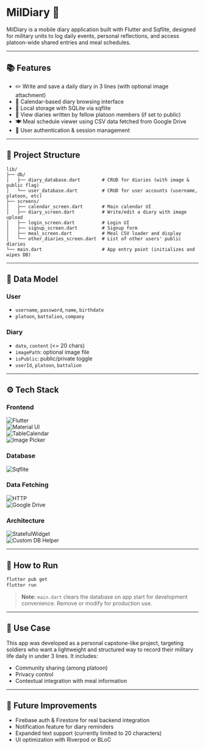 # MilDiary 🌟

MilDiary is a mobile diary application built with Flutter and Sqflite, designed for military units to log daily events, personal reflections, and access platoon-wide shared entries and meal schedules.

---

## 📚 Features

- ✏️ Write and save a daily diary in 3 lines (with optional image attachment)  
- 📆 Calendar-based diary browsing interface  
- 📁 Local storage with SQLite via sqflite  
- 🔎 View diaries written by fellow platoon members (if set to public)  
- 🍽️ Meal schedule viewer using CSV data fetched from Google Drive  
- 🚪 User authentication & session management  

---

## 🔄 Project Structure

```
lib/
├── db/
│   ├── diary_database.dart        # CRUD for diaries (with image & public flag)
│   └── user_database.dart         # CRUD for user accounts (username, platoon, etc)
├── screens/
│   ├── calendar_screen.dart       # Main calendar UI
│   ├── diary_screen.dart          # Write/edit a diary with image upload
│   ├── login_screen.dart          # Login UI
│   ├── signup_screen.dart         # Signup form
│   ├── meal_screen.dart           # Meal CSV loader and display
│   └── other_diaries_screen.dart  # List of other users' public diaries
└── main.dart                      # App entry point (initializes and wipes DB)
```

---

## 🧩 Data Model

### User

- `username`, `password`, `name`, `birthdate`  
- `platoon`, `battalion`, `company`  

### Diary

- `date`, `content` (<= 20 chars)  
- `imagePath`: optional image file  
- `isPublic`: public/private toggle  
- `userId`, `platoon`, `battalion`  

---

## ⚙️ Tech Stack

### Frontend  
![Flutter](https://img.shields.io/badge/Flutter-02569B?style=for-the-badge&logo=flutter&logoColor=white)  
![Material UI](https://img.shields.io/badge/Material--UI-0081CB?style=for-the-badge&logo=mui&logoColor=white)  
![TableCalendar](https://img.shields.io/badge/TableCalendar-%2312100E?style=for-the-badge&logo=googlecalendar&logoColor=white)  
![Image Picker](https://img.shields.io/badge/Image%20Picker-FFCC00?style=for-the-badge)

### Database  
![Sqflite](https://img.shields.io/badge/Sqflite-SQLite-003B57?style=for-the-badge&logo=sqlite&logoColor=white)

### Data Fetching  
![HTTP](https://img.shields.io/badge/HTTP_Package-00ADD8?style=for-the-badge)  
![Google Drive](https://img.shields.io/badge/Google%20Drive-4285F4?style=for-the-badge&logo=googledrive&logoColor=white)

### Architecture  
![StatefulWidget](https://img.shields.io/badge/StatefulWidget-009688?style=for-the-badge)  
![Custom DB Helper](https://img.shields.io/badge/Custom%20DB%20Helper-607D8B?style=for-the-badge)

---

## 🚀 How to Run

```bash
flutter pub get
flutter run
```

> **Note:** `main.dart` clears the database on app start for development convenience. Remove or modify for production use.

---

## 🏡 Use Case

This app was developed as a personal capstone-like project, targeting soldiers who want a lightweight and structured way to record their military life daily in under 3 lines. It includes:

- Community sharing (among platoon)  
- Privacy control  
- Contextual integration with meal information  

---

## 🔮 Future Improvements

- Firebase auth & Firestore for real backend integration  
- Notification feature for diary reminders  
- Expanded text support (currently limited to 20 characters)  
- UI optimization with Riverpod or BLoC  
